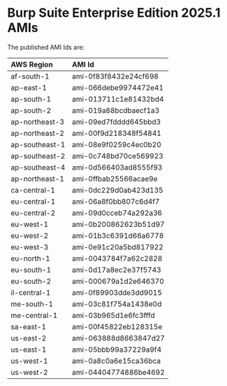 # Burp Suite Enterprise Edition 2025.1 AMIs

The published AMI Ids are:

| AWS Region | AMI Id |
| :--------- | :----- |
| af-south-1 | ami-0f83f8432e24cf698 |
| ap-east-1 | ami-066debe9974472e41 |
| ap-south-1 | ami-013711c1e81432bd4 |
| ap-south-2 | ami-019a88bcdbaecf1a3 |
| ap-northeast-3 | ami-09ed7fdddd645bbd3 |
| ap-northeast-2 | ami-00f9d218348f54841 |
| ap-southeast-1 | ami-08e9f0259c4ec0b20 |
| ap-southeast-2 | ami-0c748bd70ce569923 |
| ap-southeast-4 | ami-0d566403ad8555f93 |
| ap-northeast-1 | ami-0ffbab25566acae9e |
| ca-central-1 | ami-0dc229d0ab423d135 |
| eu-central-1 | ami-06a8f0bb807c6d4f7 |
| eu-central-2 | ami-09d0cceb74a292a36 |
| eu-west-1 | ami-0b200862623b51d97 |
| eu-west-2 | ami-01b3c6391d66a6778 |
| eu-west-3 | ami-0e91c20a5bd817922 |
| eu-north-1 | ami-0043784f7a62c2828 |
| eu-south-1 | ami-0d17a8ec2e37f5743 |
| eu-south-2 | ami-000679a1d2e646370 |
| il-central-1 | ami-0f89903dde3dd9015 |
| me-south-1 | ami-03c81f754a1438e0d |
| me-central-1 | ami-03b965d1e6fc3fffd |
| sa-east-1 | ami-00f45822eb128315e |
| us-east-2 | ami-063888d8663847d27 |
| us-east-1 | ami-05bbb99a37229a9f4 |
| us-west-1 | ami-0a8c0a6e15ca36bca |
| us-west-2 | ami-04404774886be4692 |
